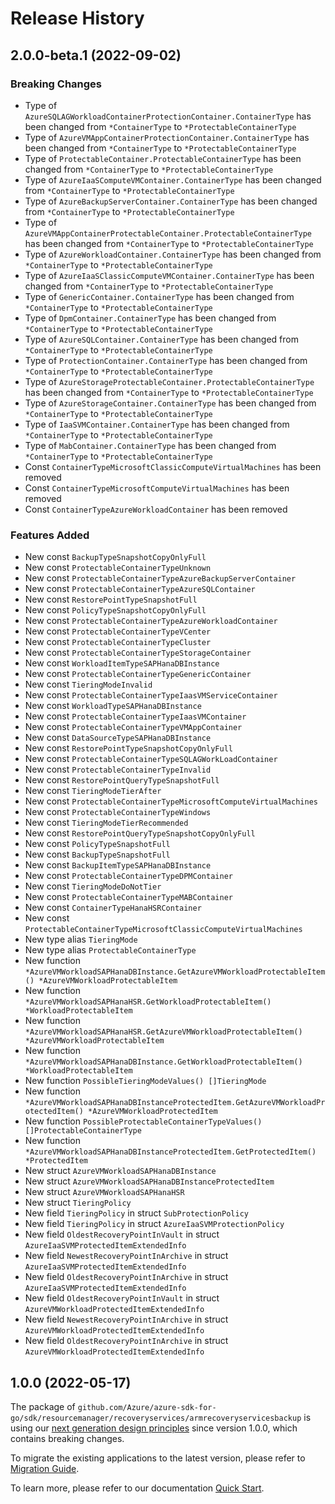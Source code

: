 # Release History

## 2.0.0-beta.1 (2022-09-02)
### Breaking Changes

- Type of `AzureSQLAGWorkloadContainerProtectionContainer.ContainerType` has been changed from `*ContainerType` to `*ProtectableContainerType`
- Type of `AzureVMAppContainerProtectionContainer.ContainerType` has been changed from `*ContainerType` to `*ProtectableContainerType`
- Type of `ProtectableContainer.ProtectableContainerType` has been changed from `*ContainerType` to `*ProtectableContainerType`
- Type of `AzureIaaSComputeVMContainer.ContainerType` has been changed from `*ContainerType` to `*ProtectableContainerType`
- Type of `AzureBackupServerContainer.ContainerType` has been changed from `*ContainerType` to `*ProtectableContainerType`
- Type of `AzureVMAppContainerProtectableContainer.ProtectableContainerType` has been changed from `*ContainerType` to `*ProtectableContainerType`
- Type of `AzureWorkloadContainer.ContainerType` has been changed from `*ContainerType` to `*ProtectableContainerType`
- Type of `AzureIaaSClassicComputeVMContainer.ContainerType` has been changed from `*ContainerType` to `*ProtectableContainerType`
- Type of `GenericContainer.ContainerType` has been changed from `*ContainerType` to `*ProtectableContainerType`
- Type of `DpmContainer.ContainerType` has been changed from `*ContainerType` to `*ProtectableContainerType`
- Type of `AzureSQLContainer.ContainerType` has been changed from `*ContainerType` to `*ProtectableContainerType`
- Type of `ProtectionContainer.ContainerType` has been changed from `*ContainerType` to `*ProtectableContainerType`
- Type of `AzureStorageProtectableContainer.ProtectableContainerType` has been changed from `*ContainerType` to `*ProtectableContainerType`
- Type of `AzureStorageContainer.ContainerType` has been changed from `*ContainerType` to `*ProtectableContainerType`
- Type of `IaaSVMContainer.ContainerType` has been changed from `*ContainerType` to `*ProtectableContainerType`
- Type of `MabContainer.ContainerType` has been changed from `*ContainerType` to `*ProtectableContainerType`
- Const `ContainerTypeMicrosoftClassicComputeVirtualMachines` has been removed
- Const `ContainerTypeMicrosoftComputeVirtualMachines` has been removed
- Const `ContainerTypeAzureWorkloadContainer` has been removed

### Features Added

- New const `BackupTypeSnapshotCopyOnlyFull`
- New const `ProtectableContainerTypeUnknown`
- New const `ProtectableContainerTypeAzureBackupServerContainer`
- New const `ProtectableContainerTypeAzureSQLContainer`
- New const `RestorePointTypeSnapshotFull`
- New const `PolicyTypeSnapshotCopyOnlyFull`
- New const `ProtectableContainerTypeAzureWorkloadContainer`
- New const `ProtectableContainerTypeVCenter`
- New const `ProtectableContainerTypeCluster`
- New const `ProtectableContainerTypeStorageContainer`
- New const `WorkloadItemTypeSAPHanaDBInstance`
- New const `ProtectableContainerTypeGenericContainer`
- New const `TieringModeInvalid`
- New const `ProtectableContainerTypeIaasVMServiceContainer`
- New const `WorkloadTypeSAPHanaDBInstance`
- New const `ProtectableContainerTypeIaasVMContainer`
- New const `ProtectableContainerTypeVMAppContainer`
- New const `DataSourceTypeSAPHanaDBInstance`
- New const `RestorePointTypeSnapshotCopyOnlyFull`
- New const `ProtectableContainerTypeSQLAGWorkLoadContainer`
- New const `ProtectableContainerTypeInvalid`
- New const `RestorePointQueryTypeSnapshotFull`
- New const `TieringModeTierAfter`
- New const `ProtectableContainerTypeMicrosoftComputeVirtualMachines`
- New const `ProtectableContainerTypeWindows`
- New const `TieringModeTierRecommended`
- New const `RestorePointQueryTypeSnapshotCopyOnlyFull`
- New const `PolicyTypeSnapshotFull`
- New const `BackupTypeSnapshotFull`
- New const `BackupItemTypeSAPHanaDBInstance`
- New const `ProtectableContainerTypeDPMContainer`
- New const `TieringModeDoNotTier`
- New const `ProtectableContainerTypeMABContainer`
- New const `ContainerTypeHanaHSRContainer`
- New const `ProtectableContainerTypeMicrosoftClassicComputeVirtualMachines`
- New type alias `TieringMode`
- New type alias `ProtectableContainerType`
- New function `*AzureVMWorkloadSAPHanaDBInstance.GetAzureVMWorkloadProtectableItem() *AzureVMWorkloadProtectableItem`
- New function `*AzureVMWorkloadSAPHanaHSR.GetWorkloadProtectableItem() *WorkloadProtectableItem`
- New function `*AzureVMWorkloadSAPHanaHSR.GetAzureVMWorkloadProtectableItem() *AzureVMWorkloadProtectableItem`
- New function `*AzureVMWorkloadSAPHanaDBInstance.GetWorkloadProtectableItem() *WorkloadProtectableItem`
- New function `PossibleTieringModeValues() []TieringMode`
- New function `*AzureVMWorkloadSAPHanaDBInstanceProtectedItem.GetAzureVMWorkloadProtectedItem() *AzureVMWorkloadProtectedItem`
- New function `PossibleProtectableContainerTypeValues() []ProtectableContainerType`
- New function `*AzureVMWorkloadSAPHanaDBInstanceProtectedItem.GetProtectedItem() *ProtectedItem`
- New struct `AzureVMWorkloadSAPHanaDBInstance`
- New struct `AzureVMWorkloadSAPHanaDBInstanceProtectedItem`
- New struct `AzureVMWorkloadSAPHanaHSR`
- New struct `TieringPolicy`
- New field `TieringPolicy` in struct `SubProtectionPolicy`
- New field `TieringPolicy` in struct `AzureIaaSVMProtectionPolicy`
- New field `OldestRecoveryPointInVault` in struct `AzureIaaSVMProtectedItemExtendedInfo`
- New field `NewestRecoveryPointInArchive` in struct `AzureIaaSVMProtectedItemExtendedInfo`
- New field `OldestRecoveryPointInArchive` in struct `AzureIaaSVMProtectedItemExtendedInfo`
- New field `OldestRecoveryPointInVault` in struct `AzureVMWorkloadProtectedItemExtendedInfo`
- New field `NewestRecoveryPointInArchive` in struct `AzureVMWorkloadProtectedItemExtendedInfo`
- New field `OldestRecoveryPointInArchive` in struct `AzureVMWorkloadProtectedItemExtendedInfo`


## 1.0.0 (2022-05-17)

The package of `github.com/Azure/azure-sdk-for-go/sdk/resourcemanager/recoveryservices/armrecoveryservicesbackup` is using our [next generation design principles](https://azure.github.io/azure-sdk/general_introduction.html) since version 1.0.0, which contains breaking changes.

To migrate the existing applications to the latest version, please refer to [Migration Guide](https://aka.ms/azsdk/go/mgmt/migration).

To learn more, please refer to our documentation [Quick Start](https://aka.ms/azsdk/go/mgmt).